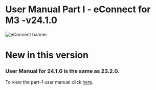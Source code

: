 # **User Manual Part I - eConnect for M3 -v24.1.0**

![eConnect banner](../../../../images/banner-econnect-m3.jpg)

# **New in this version** 


### User Manual for 24.1.0 is the same as 23.2.0.

To view the part-1 user manual click [here](https://github.com/leanswift/leanswift.github.io/blob/master/ecommerce/pages/econnect-m3/22.2.1/usermanual-econnect-m3-part-1.md).

